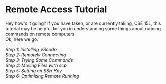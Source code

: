 # Remote Access Tutorial 

Hey how's it going? If you have taken, or are currently taking, CSE 15L, this tutorial may be helpful for you
in understanding some things about running commands on remote computers.     
Ok, here we go. 

*Step 1: Installing VScode*  
*Step 2: Remotely Connecting*  
*Step 3: Trying Some Commands*  
*Step 4: Moving Files with scp*  
*Step 5: Setting an SSH Key*  
*Step 6: Optimizing Remote Running*    
